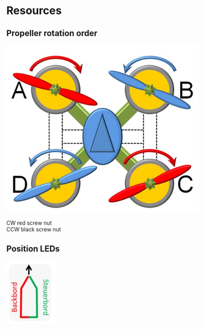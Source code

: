 # Resources

## Propeller rotation order
![propeller](../images/Motor_Rotation_order.jpg)

CW red screw nut<br>
CCW black screw nut<br>

## Position LEDs
![Position_LED](../images/Back-Steuerbord.jpg)
